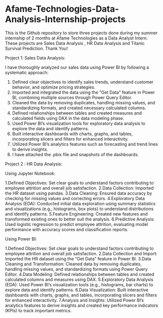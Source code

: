 # Afame-Technologies-Data-Analysis-Internship-projects
This is the Github repository to store three projects done during my summer internship of 2 months at Afame Technologies as a Data Analyst Intern. These projects are Sales Data Analysis , HR Data Analysis and Titanic Survival Prediction. Thank You!

Project 1: Sales Data Analysis:

I have thoroughly analyzed our sales data using Power BI by following a systematic approach:

1. Defined clear objectives to identify sales trends, understand customer behavior, and optimize pricing strategies.
2. Imported and integrated the data using the "Get Data" feature in Power BI, combining multiple sources through Power Query Editor.
3. Cleaned the data by removing duplicates, handling missing values, and standardizing formats, and created necessary calculated columns.
4. Defined relationships between tables and created measures and calculated fields using DAX in the data modeling phase.
5. Used Power BI’s visualization tools for exploratory data analysis to explore the data and identify patterns.
6. Built interactive dashboards with charts, graphs, and tables, incorporating slicers and filters for enhanced interactivity.
7. Utilized Power BI’s analytics features such as forecasting and trend lines to derive insights.
8. I have attached the .pbix file and snapshots of the dashboards.

Project 2 : HR Data Analysis:

Using Jupyter Notebook:

1.Defined Objectives: Set clear goals to understand factors contributing to employee attrition and overall job satisfaction.
2.Data Collection: Imported the HR dataset using pandas.
3.Data Cleaning: Ensured data accuracy by checking for missing values and correcting errors.
4.Exploratory Data Analysis (EDA): Conducted initial data exploration using summary statistics and visualizations (e.g., histograms, box plots) to understand distributions and identify patterns.
5.Feature Engineering: Created new features and transformed existing ones to better suit the analysis.
6.Predictive Analysis: Used logistic regression to predict employee attrition, evaluating model performance with accuracy scores and classification reports.

Using Power BI:

1.Defined Objectives: Set clear goals to understand factors contributing to employee attrition and overall job satisfaction.
2.Data Collection and Import: Imported the HR dataset using the "Get Data" feature in Power BI.
3.Data Cleaning and Transformation: Cleaned data by removing duplicates, handling missing values, and standardizing formats using Power Query Editor.
4.Data Modeling: Defined relationships between tables and created calculated columns and measures using DAX.
5.Exploratory Data Analysis (EDA): Used Power BI’s visualization tools (e.g., histograms, bar charts) to explore data and identify patterns.
6.Data Visualization: Built interactive dashboards with charts, graphs, and tables, incorporating slicers and filters for enhanced interactivity.
7.Analysis and Insights: Utilized Power BI’s analytics features to derive insights and created key performance indicators (KPIs) to track important metrics.
